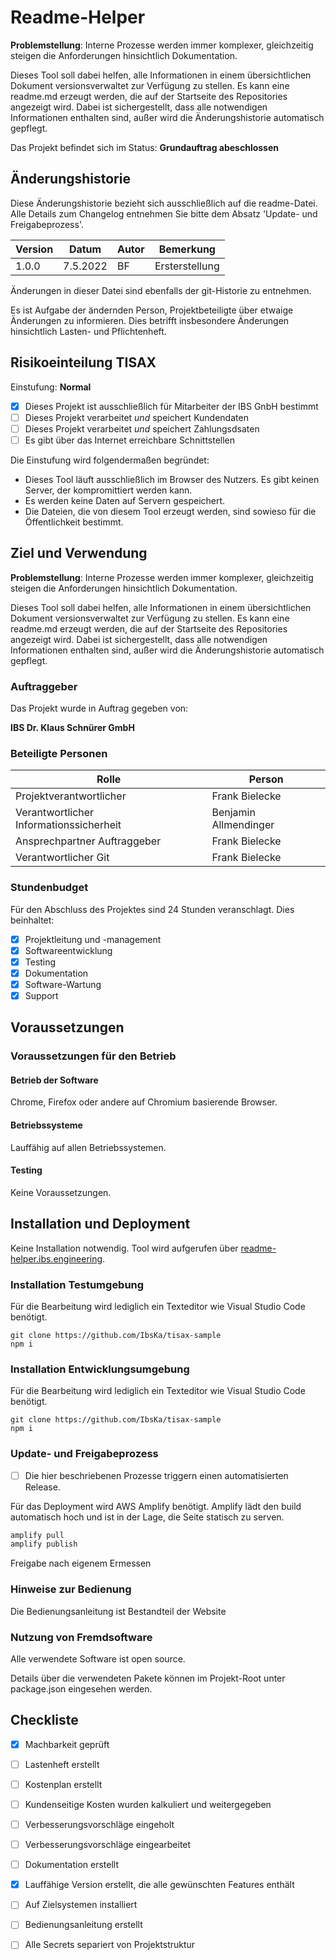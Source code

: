 
# Readme-Helper

**Problemstellung**: Interne Prozesse werden immer komplexer, gleichzeitig steigen die Anforderungen hinsichtlich Dokumentation.

Dieses Tool soll dabei helfen, alle Informationen in einem übersichtlichen Dokument versionsverwaltet zur Verfügung zu stellen. Es kann eine readme.md erzeugt werden, die auf der Startseite des Repositories angezeigt wird. Dabei ist sichergestellt, dass alle notwendigen Informationen enthalten sind, außer wird die Änderungshistorie automatisch gepflegt.

Das Projekt befindet sich im Status: **Grundauftrag abeschlossen**

## Änderungshistorie

Diese Änderungshistorie bezieht sich ausschließlich auf die readme-Datei. Alle Details zum Changelog entnehmen Sie bitte dem Absatz 'Update- und Freigabeprozess'.


| Version | Datum | Autor | Bemerkung |
| ------- | ----- | ----- | --------- |
| 1.0.0 | 7.5.2022 | BF | Ersterstellung |

Änderungen in dieser Datei sind ebenfalls der git-Historie zu entnehmen.

Es ist Aufgabe der ändernden Person, Projektbeteiligte über etwaige Änderungen zu informieren. Dies betrifft insbesondere Änderungen hinsichtlich Lasten- und Pflichtenheft.

## Risikoeinteilung TISAX

Einstufung: **Normal**

- [x] Dieses Projekt ist ausschließlich für Mitarbeiter der IBS GnbH bestimmt
- [ ] Dieses Projekt verarbeitet *und* speichert Kundendaten
- [ ] Dieses Projekt verarbeitet *und* speichert Zahlungsdsaten
- [ ] Es gibt über das Internet erreichbare Schnittstellen

Die Einstufung wird folgendermaßen begründet:

- Dieses Tool läuft ausschließlich im Browser des Nutzers. Es gibt keinen Server, der kompromittiert werden kann.
- Es werden keine Daten auf Servern gespeichert.
- Die Dateien, die von diesem Tool erzeugt werden, sind sowieso für die Öffentlichkeit bestimmt.

## Ziel und Verwendung

**Problemstellung**: Interne Prozesse werden immer komplexer, gleichzeitig steigen die Anforderungen hinsichtlich Dokumentation.

Dieses Tool soll dabei helfen, alle Informationen in einem übersichtlichen Dokument versionsverwaltet zur Verfügung zu stellen. Es kann eine readme.md erzeugt werden, die auf der Startseite des Repositories angezeigt wird. Dabei ist sichergestellt, dass alle notwendigen Informationen enthalten sind, außer wird die Änderungshistorie automatisch gepflegt.

### Auftraggeber

Das Projekt wurde in Auftrag gegeben von:

**IBS Dr. Klaus Schnürer GmbH**

### Beteiligte Personen

| Rolle                                   | Person                   |
| --------------------------------------- | ------------------------ |
| Projektverantwortlicher | Frank Bielecke |
| Verantwortlicher Informationssicherheit | Benjamin Allmendinger |
| Ansprechpartner Auftraggeber | Frank Bielecke |
| Verantwortlicher Git | Frank Bielecke |


### Stundenbudget

Für den Abschluss des Projektes sind 24 Stunden veranschlagt. Dies beinhaltet:
- [x] Projektleitung und -management
- [x] Softwareentwicklung
- [x] Testing
- [x] Dokumentation
- [x] Software-Wartung
- [x] Support

## Voraussetzungen



### Voraussetzungen für den Betrieb

#### Betrieb der Software

Chrome, Firefox oder andere auf Chromium basierende Browser.

#### Betriebssysteme

Lauffähig auf allen Betriebssystemen.

#### Testing

Keine Voraussetzungen.

## Installation und Deployment

Keine Installation notwendig. Tool wird aufgerufen über [readme-helper.ibs.engineering](readme-helper.ibs.engineering).



### Installation Testumgebung

Für die Bearbeitung wird lediglich ein Texteditor wie Visual Studio Code benötigt.

``` shell
git clone https://github.com/IbsKa/tisax-sample
npm i
```

### Installation Entwicklungsumgebung

Für die Bearbeitung wird lediglich ein Texteditor wie Visual Studio Code benötigt.

``` shell
git clone https://github.com/IbsKa/tisax-sample
npm i
```

### Update- und Freigabeprozess

- [ ] Die hier beschriebenen Prozesse triggern einen automatisierten Release.

Für das Deployment wird AWS Amplify benötigt. Amplify lädt den build automatisch hoch und ist in der Lage, die Seite statisch zu serven.

``` bash
amplify pull
amplify publish
```

Freigabe nach eigenem Ermessen

### Hinweise zur Bedienung
Die Bedienungsanleitung ist Bestandteil der Website

### Nutzung von Fremdsoftware
Alle verwendete Software ist open source.

Details über die verwendeten Pakete können im Projekt-Root unter package.json eingesehen werden.

## Checkliste

- [x] Machbarkeit geprüft
- [ ] Lastenheft erstellt
- [ ] Kostenplan erstellt
- [ ] Kundenseitige Kosten wurden kalkuliert und weitergegeben
- [ ] Verbesserungsvorschläge eingeholt
- [ ] Verbesserungsvorschläge eingearbeitet
- [ ] Dokumentation erstellt
- [x] Lauffähige Version erstellt, die alle gewünschten Features enthält
- [ ] Auf Zielsystemen installiert
- [ ] Bedienungsanleitung erstellt
- [ ] Alle Secrets separiert von Projektstruktur



  
